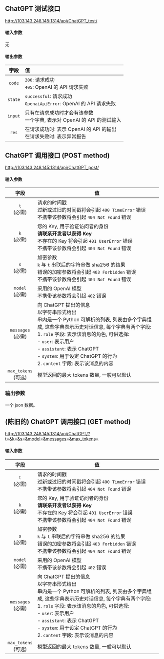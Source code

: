 ## ChatGPT 测试接口

http://103.143.248.145:1314/api/ChatGPT_test/

#### 输入参数

无

#### 输出参数

| **字段** | **值**                                                       |
| :------: | :----------------------------------------------------------- |
|  `code`  | `200`: 请求成功<br />`405`: OpenAI 的 API 请求失败           |
| `state`  | `successful`: 请求成功<br />`OpenaiApiError`: OpenAI 的 API 请求失败 |
| `input`  | 只有在请求成功时才会有该参数<br />一个字典, 表示对 OpenAI 的 API 的测试输入 |
|  `res`   | 在请求成功时: 表示 OpenAI 的 API 的输出<br />在请求失败时: 表示异常报告 |





## ChatGPT 调用接口 (POST method)

http://103.143.248.145:1314/api/ChatGPT_post/

#### 输入参数

|         **字段**         | **值**                                                       |
| :----------------------: | ------------------------------------------------------------ |
|     `t`<br />(必需)      | 请求的时间戳<br />过新或过旧的时间戳将会引起 `400 TimeError` 错误<br />不携带该参数将会引起 `404 Not Found` 错误 |
|     `k`<br />(必需)      | 您的 Key, 用于验证访问者的身份<br />**请联系开发者以获得 Key**<br />不存在的 Key 将会引起 `401 UserError` 错误<br />不携带该参数将会引起 `404 Not Found` 错误 |
|     `s`<br />(必需)      | 加密参数<br />`k` 与 `t` 串联后的字符串做 sha256 的结果<br />错误的加密参数将会引起 `403 Forbidden` 错误<br />不携带该参数将会引起 `404 Not Found` 错误 |
|   `model`<br />(必需)    | 采用的 OpenAI 模型<br />不携带该参数将会引起 `402` 错误      |
|  `messages`<br />(必需)  | 向 ChatGPT 提出的信息<br />以字符串形式给出<br />串内是一个 Python 可解析的列表, 列表由多个字典组成, 这些字典表示历史对话信息, 每个字典有两个字段:<br />1.  `role` 字段: 表示该消息的角色, 可供选择: <br />- `user`: 表示用户<br />- `assistant`: 表示 ChatGPT<br />- `system`: 用于设定 ChatGPT 的行为<br />2.  `content` 字段: 表示该消息的内容 |
| `max_tokens`<br />(可选) | 模型返回的最大 tokens 数量, 一般可以默认                     |

### 输出参数

一个 json 数据。





## (陈旧的) ChatGPT 调用接口 (GET method)

http://103.143.248.145:1314/api/ChatGPT/?t=&k=&s=&model=&messages=&max_tokens=

#### 输入参数

|         **字段**         | **值**                                                       |
| :----------------------: | ------------------------------------------------------------ |
|     `t`<br />(必需)      | 请求的时间戳<br />过新或过旧的时间戳将会引起 `400 TimeError` 错误<br />不携带该参数将会引起 `404 Not Found` 错误 |
|     `k`<br />(必需)      | 您的 Key, 用于验证访问者的身份<br />**请联系开发者以获得 Key**<br />不存在的 Key 将会引起 `401 UserError` 错误<br />不携带该参数将会引起 `404 Not Found` 错误 |
|     `s`<br />(必需)      | 加密参数<br />`k` 与 `t` 串联后的字符串做 sha256 的结果<br />错误的加密参数将会引起 `403 Forbidden` 错误<br />不携带该参数将会引起 `404 Not Found` 错误 |
|   `model`<br />(必需)    | 采用的 OpenAI 模型<br />不携带该参数将会引起 `402` 错误      |
|  `messages`<br />(必需)  | 向 ChatGPT 提出的信息<br />以字符串形式给出<br />串内是一个 Python 可解析的列表, 列表由多个字典组成, 这些字典表示历史对话信息, 每个字典有两个字段:<br />1.  `role` 字段: 表示该消息的角色, 可供选择: <br />- `user`: 表示用户<br />- `assistant`: 表示 ChatGPT<br />- `system`: 用于设定 ChatGPT 的行为<br />2.  `content` 字段: 表示该消息的内容 |
| `max_tokens`<br />(可选) | 模型返回的最大 tokens 数量, 一般可以默认                     |



